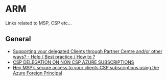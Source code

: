 # ARM
Links related to MSP, CSP etc...

## General
- [Supporting your delegated Clients through Partner Centre and/or other ways? - Help / Best practice / How to ?](https://www.microsoftpartnercommunity.com/t5/Feedback-Support-Discussions/Supporting-your-delegated-Clients-through-Partner-Centre-and-or/m-p/11955)
- [CSP DELEGATION ON NON CSP AZURE SUBSCRIPTIONS](https://www.lieben.nu/liebensraum/2018/01/csp-delegation-on-non-csp-azure-subscriptions/)
- [Hey MSP’s secure access to your clients CSP subscriptions using the Azure Foreign Principal](https://roanpaes.wordpress.com/2020/10/20/secure-access-to-your-clients-subscriptions-using-the-azure-foreign-principal/)
